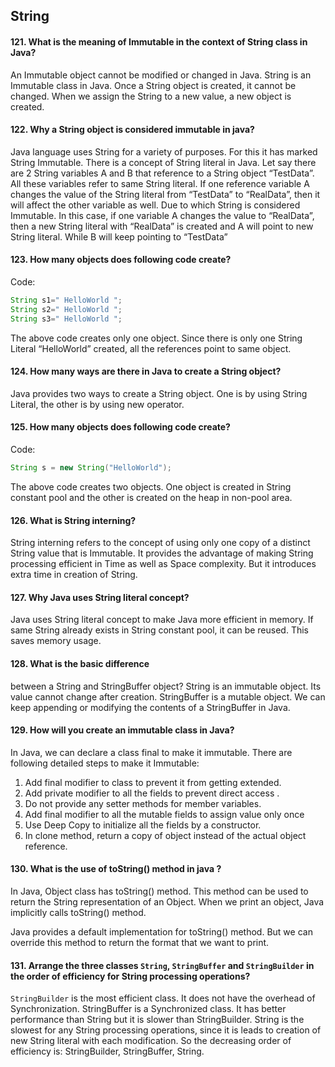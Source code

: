 ## String
#### 121. What is the meaning of Immutable in the context of String class in Java?
An Immutable object cannot be modified or changed in Java. String is an Immutable class in Java. Once a String object is created, it cannot be changed. When we
assign the String to a new value, a new object is created.
#### 122. Why a String object is considered immutable in java?
Java language uses String for a variety of purposes. For this it has marked String Immutable. There is a concept of String literal in Java. Let say there are 2 String variables A and B that reference to a String object “TestData”. All these variables refer to same String literal. If one reference variable A changes the value of the String literal from “TestData” to “RealData”, then it will affect the other
variable as well. Due to which String is considered Immutable. In
this case, if one variable A changes the value to “RealData”, then a
new String literal with “RealData” is created and A will point to
new String literal. While B will keep pointing to “TestData”
#### 123. How many objects does following code create?
Code:
```java
String s1=" HelloWorld ";
String s2=" HelloWorld ";
String s3=" HelloWorld ";
```

The above code creates only one object. Since there is only one String Literal “HelloWorld” created, all the references point to same object.
#### 124. How many ways are there in Java to create a String object?
Java provides two ways to create a String object. One is by using String Literal, the other is by using new operator.
#### 125. How many objects does following code create?
Code:
```java
String s = new String("HelloWorld");
```
The above code creates two objects. One object is created in String constant pool and the other is created on the heap in non-pool area.
#### 126. What is String interning?
String interning refers to the concept of using only one copy of a distinct String value that is Immutable. It provides the advantage of making String processing efficient in Time as well as Space complexity. But it introduces extra time in
creation of String. 
#### 127. Why Java uses String literal concept?
Java uses String literal concept to make Java more efficient in
memory. If same String already exists in String constant pool, it can
be reused. This saves memory usage.
#### 128. What is the basic difference
between a String and StringBuffer
object?
String is an immutable object. Its value cannot change after creation.
StringBuffer is a mutable object. We can keep appending or
modifying the contents of a StringBuffer in Java.
#### 129. How will you create an immutable class in Java?
In Java, we can declare a class final to make it immutable. There are following detailed steps to make it Immutable:
1. Add final modifier to class to prevent it from getting extended.
2. Add private modifier to all the fields to prevent direct access .
3. Do not provide any setter methods for member variables.
4. Add final modifier to all the mutable fields to assign value only once
5. Use Deep Copy to initialize all the fields by a constructor.
6. In clone method, return a copy of object instead of the actual object reference.

#### 130. What is the use of toString() method in java ?
In Java, Object class has toString() method. This method can be used to return the String representation of an Object. When we print an object, Java implicitly calls toString() method.

Java provides a default implementation for toString() method. But we can override this method to return the format that we want to print.
#### 131. Arrange the three classes `String`, `StringBuffer` and `StringBuilder` in the order of efficiency for String processing operations?
`StringBuilder` is the most efficient class. It does not have the overhead of Synchronization. StringBuffer is a Synchronized class. It has better performance than String but it is slower than StringBuilder. String is the slowest for any String processing operations, since it is leads to creation of new String literal with each modification. So the decreasing order of efficiency is: StringBuilder, StringBuffer, String.